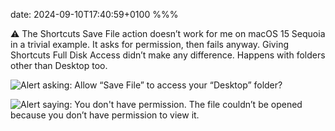 date: 2024-09-10T17:40:59+0100
%%%

⚠️ The Shortcuts Save File action doesn’t work for me on macOS 15 Sequoia in a trivial example. It asks for permission, then fails anyway. Giving Shortcuts Full Disk Access didn’t make any difference. Happens with folders other than Desktop too.

![Alert asking: Allow “Save File” to access your “Desktop” folder?](asks.png)

![Alert saying: You don't have permission. The file couldn’t be opened because you don’t have permission to view it.](fails.png)
